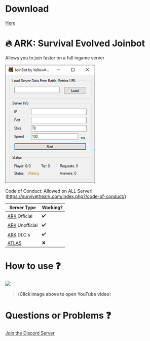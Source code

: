 
# Download
[Here](https://github.com/Y3ll0w/ARK-Joinbot/releases/download/Release/ALane.exe)


# :fire: ARK: Survival Evolved Joinbot

Allows you to join faster on a full ingame server

![Test Image 1](FastLane.PNG)

Code of Conduct: Allowed on ALL Server! (https://survivetheark.com/index.php?/code-of-conduct/)

| Server Type | Working? |
| ------------- | ------------- |
| [ARK](https://store.steampowered.com/app/346110/ARK_Survival_Evolved/) Official  | :heavy_check_mark:  |
| [ARK](https://store.steampowered.com/app/346110/ARK_Survival_Evolved/) Unofficial  | :heavy_check_mark:  |
| [ARK](https://store.steampowered.com/app/346110/ARK_Survival_Evolved/) DLC's  | :heavy_check_mark:  |
| [ATLAS](https://store.steampowered.com/app/834910/ATLAS/)  | :x:  |

# How to use :question:
[![](https://img.youtube.com/vi/my0iWdA_KB4/0.jpg)](http://www.youtube.com/watch?v=my0iWdA_KB4 "")
>(**Click image above to open YouTube video**)

# Questions or Problems :question:
[Join the Discord Server](https://discord.gg/9SXqQB4)
